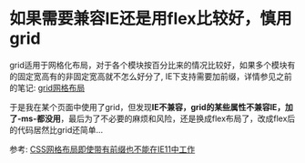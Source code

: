 
# 如果需要兼容IE还是用flex比较好，慎用grid

grid适用于网格化布局，对于各个模块按百分比来的情况比较好，如果多个模块有的固定宽高有的非固定宽高就不怎么好分了, IE下支持需要加前缀，详情参见之前的笔记: [grid网格布局](https://www.yuque.com/guoqzuo/js_es6/kg7660#973d6cc6)

于是我在某个页面中使用了grid，但发现**IE不兼容，grid的某些属性不兼容IE，加了-ms-都没用**，最后为了不必要的麻烦和风险，还是换成flex布局了，改成flex后的代码居然比grid还简单...

参考: [CSS网格布局即使带有前缀也不能在IE11中工作](http://www.imooc.com/wenda/detail/575101)